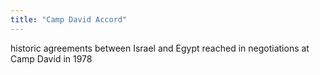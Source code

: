 ```yaml
---
title: "Camp David Accord"
---
```

historic agreements between Israel and Egypt reached in negotiations at Camp David in 1978

